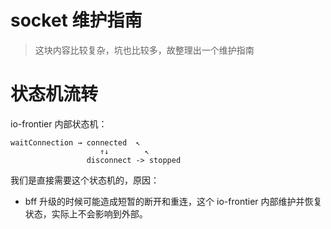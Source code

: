 # socket 维护指南

> 这块内容比较复杂，坑也比较多，故整理出一个维护指南

# 状态机流转

io-frontier 内部状态机：

```
waitConnection → connected  ↖
                    ↑↓        ↖
                 disconnect -> stopped
```

我们是直接需要这个状态机的，原因：

- bff 升级的时候可能造成短暂的断开和重连，这个 io-frontier 内部维护并恢复状态，实际上不会影响到外部。
